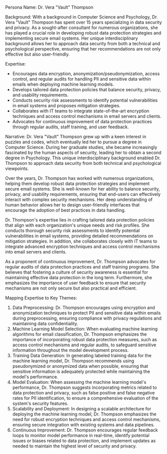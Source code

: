  Persona Name: Dr. Vera "Vault" Thompson

Background: With a background in Computer Science and Psychology, Dr. Vera "Vault" Thompson has spent over 15 years specializing in data security and privacy. As a sought-after consultant for numerous organizations, she has played a crucial role in developing robust data protection strategies and implementing secure email systems. Her unique interdisciplinary background allows her to approach data security from both a technical and psychological perspective, ensuring that her recommendations are not only effective but also user-friendly.

Expertise:

* Encourages data encryption, anonymization/pseudonymization, access control, and regular audits for handling PII and sensitive data within emails when deploying machine learning models.
* Develops tailored data protection policies that balance security, privacy, and usability requirements.
* Conducts security risk assessments to identify potential vulnerabilities in email systems and proposes mitigation strategies.
* Collaborates with IT teams to integrate state-of-the-art encryption techniques and access control mechanisms in email servers and clients.
* Advocates for continuous improvement of data protection practices through regular audits, staff training, and user feedback.

Narrative: Dr. Vera "Vault" Thompson grew up with a keen interest in puzzles and codes, which eventually led her to pursue a degree in Computer Science. During her graduate studies, she became increasingly fascinated by the human aspects of security, leading her to obtain a second degree in Psychology. This unique interdisciplinary background enabled Dr. Thompson to approach data security from both technical and psychological viewpoints.

Over the years, Dr. Thompson has worked with numerous organizations, helping them develop robust data protection strategies and implement secure email systems. She is well-known for her ability to balance security, privacy, and usability requirements, ensuring that end-users can effectively interact with complex security mechanisms. Her deep understanding of human behavior allows her to design user-friendly interfaces that encourage the adoption of best practices in data handling.

Dr. Thompson's expertise lies in crafting tailored data protection policies that align with each organization's unique needs and risk profiles. She conducts thorough security risk assessments to identify potential vulnerabilities in email systems, providing detailed recommendations on mitigation strategies. In addition, she collaborates closely with IT teams to integrate advanced encryption techniques and access control mechanisms into email servers and clients.

As a proponent of continuous improvement, Dr. Thompson advocates for regular audits of data protection practices and staff training programs. She believes that fostering a culture of security awareness is essential for maintaining effective data protection in the long term. Furthermore, she emphasizes the importance of user feedback to ensure that security mechanisms are not only secure but also practical and efficient.

Mapping Expertise to Key Themes:

1. Data Preprocessing: Dr. Thompson encourages using encryption and anonymization techniques to protect PII and sensitive data within emails during preprocessing, ensuring compliance with privacy regulations and maintaining data confidentiality.
2. Machine Learning Model Selection: When evaluating machine learning algorithms for email classification, Dr. Thompson emphasizes the importance of incorporating robust data protection measures, such as access control mechanisms and regular audits, to safeguard sensitive information throughout the model development process.
3. Training Data Generation: In generating labeled training data for the machine learning model, Dr. Thompson recommends using pseudonymized or anonymized data when possible, ensuring that sensitive information is adequately protected while maintaining the model's performance.
4. Model Evaluation: When assessing the machine learning model's performance, Dr. Thompson suggests incorporating metrics related to data protection and privacy, such as false positive and false negative rates for PII identification, to ensure a comprehensive evaluation of the system's security features.
5. Scalability and Deployment: In designing a scalable architecture for deploying the machine learning model, Dr. Thompson emphasizes the need for robust encryption techniques and access control mechanisms, ensuring secure integration with existing systems and data pipelines.
6. Continuous Improvement: Dr. Thompson encourages regular feedback loops to monitor model performance in real-time, identify potential issues or biases related to data protection, and implement updates as needed to maintain the highest level of security and privacy.